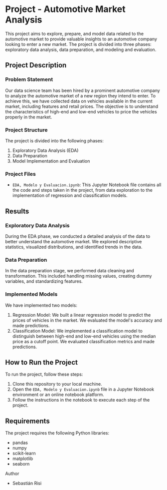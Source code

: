 # Project - Automotive Market Analysis

This project aims to explore, prepare, and model data related to the automotive market to provide valuable insights to an automotive company looking to enter a new market. The project is divided into three phases: exploratory data analysis, data preparation, and modeling and evaluation.

## Project Description

### Problem Statement

Our data science team has been hired by a prominent automotive company to analyze the automotive market of a new region they intend to enter. To achieve this, we have collected data on vehicles available in the current market, including features and retail prices. The objective is to understand the characteristics of high-end and low-end vehicles to price the vehicles properly in the market.

### Project Structure

The project is divided into the following phases:

1. Exploratory Data Analysis (EDA)
2. Data Preparation
3. Model Implementation and Evaluation

### Project Files

- `EDA, Modelo y Evaluacion.ipynb`: This Jupyter Notebook file contains all the code and steps taken in the project, from data exploration to the implementation of regression and classification models.

## Results

### Exploratory Data Analysis

During the EDA phase, we conducted a detailed analysis of the data to better understand the automotive market. We explored descriptive statistics, visualized distributions, and identified trends in the data.

### Data Preparation

In the data preparation stage, we performed data cleaning and transformation. This included handling missing values, creating dummy variables, and standardizing features.

### Implemented Models

We have implemented two models:

1. Regression Model: We built a linear regression model to predict the prices of vehicles in the market. We evaluated the model's accuracy and made predictions.
2. Classification Model: We implemented a classification model to distinguish between high-end and low-end vehicles using the median price as a cutoff point. We evaluated classification metrics and made predictions.

## How to Run the Project

To run the project, follow these steps:

1. Clone this repository to your local machine.
2. Open the `EDA, Modelo y Evaluacion.ipynb` file in a Jupyter Notebook environment or an online notebook platform.
3. Follow the instructions in the notebook to execute each step of the project.

## Requirements

The project requires the following Python libraries:

- pandas
- numpy
- scikit-learn
- matplotlib
- seaborn

Author

- Sebastián Risi
